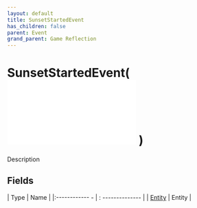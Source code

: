 ```yaml
---
layout: default
title: SunsetStartedEvent
has_children: false
parent: Event
grand_parent: Game Reflection
---
```

# SunsetStartedEvent( ![ EntityEventBase ](game-reflection/events/entity_event_base.md) )
Description 

## Fields
| Type | Name |
|:------------ - | : -------------- |
| [Entity](game-reflection/classes/entity.md) | Entity |
